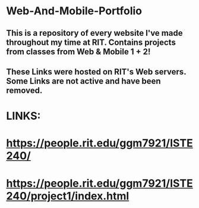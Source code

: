 # Web-And-Mobile-Portfolio
## This is a repository of every website I've made throughout my time at RIT. Contains projects from classes from Web & Mobile 1 + 2!

## These Links were hosted on RIT's Web servers. Some Links are not active and have been removed.

# LINKS:
# https://people.rit.edu/ggm7921/ISTE240/
# https://people.rit.edu/ggm7921/ISTE240/project1/index.html

